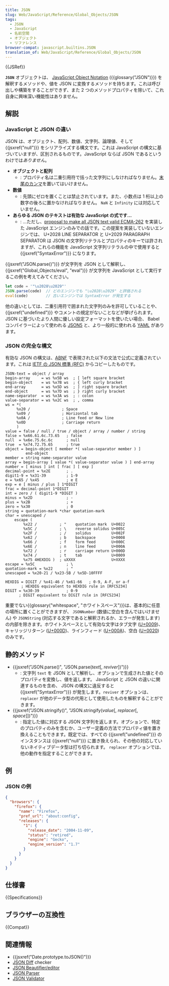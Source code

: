 ```yaml
---
title: JSON
slug: Web/JavaScript/Reference/Global_Objects/JSON
tags:
  - JSON
  - JavaScript
  - 名前空間
  - オブジェクト
  - リファレンス
browser-compat: javascript.builtins.JSON
translation_of: Web/JavaScript/Reference/Global_Objects/JSON
---
```

{{JSRef}}

**`JSON`** オブジェクトは、 [JavaScript Object
Notation](https://json.org/) ({{glossary("JSON")}}) を解釈するメソッドや、値を JSON に変換するメソッドを持ちます。これは呼び出しや構築をすることができず、また 2 つのメソッドプロパティを除いて、これ自身に興味深い機能性はありません。

## 解説

### JavaScript と JSON の違い

JSON は、オブジェクト、配列、数値、文字列、論理値、そして {{jsxref("null")}} をシリアライズする構文です。これは JavaScript の構文に基づいていますが、区別されるものです。JavaScript ならば JSON であるというわけでは*ありません*。

- **オブジェクトと配列**
  - : プロパティ名は二重引用符で括った文字列にしなければなりません。[末尾のカンマ](/ja/docs/Web/JavaScript/Reference/Trailing_commas)を置いてはいけません。
- **数値**
  - : 先頭にゼロを置くことは禁止されています。また、小数点は 1 桁以上の数字の後ろに置かなければなりません。 `NaN` と `Infinity` には対応していません。
- **あらゆる JSON のテキストは有効な JavaScript の式です...**
  - : ...ただし、[proposal to make all JSON text valid ECMA-262](https://github.com/tc39/proposal-json-superset) を実装した JavaScript エンジンのみでの話です。この提案を実装していないエンジンでは、 U+2028 LINE SEPARATOR と U+2029 PARAGRAPH SEPARATOR は JSON の文字列リテラルとプロパティのキーでは許されますが、これらの機能を JavaScript 文字列リテラルの中で使用すると {{jsxref("SyntaxError")}} になります。

{{jsxref("JSON.parse()")}} が文字列を JSON として解釈し、{{jsxref("Global_Objects/eval", "eval")}} が文字列を JavaScript として実行するこの例を考えてみてください。

```js
let code = '"\u2028\u2029"'
JSON.parse(code)  // どのエンジンでも "\u2028\u2029" と評価される
eval(code)        // 古いエンジンでは SyntaxError が発生する
```

他の違いとしては、二重引用符で囲まれた文字列のみを許可していることや、 {{jsxref("undefined")}} やコメントの規定がないことなどが挙げられます。 JSON に基づいたより人間に優しい設定フォーマットを使いたい場合、 Babel コンパイラーによって使われる [JSON5](https://json5.org/) と、より一般的に使われる [YAML](https://ja.wikipedia.org/wiki/YAML) があります。

### JSON の完全な構文

有効な JSON の構文は、[ABNF](https://ja.wikipedia.org/wiki/ABNF) で表現された以下の文法で公式に定義されています。これは [IETF の JSON 標準 (RFC)](https://datatracker.ietf.org/doc/html/rfc8259) からコピーしたものです。

    JSON-text = object / array
    begin-array     = ws %x5B ws  ; [ left square bracket
    begin-object    = ws %x7B ws  ; { left curly bracket
    end-array       = ws %x5D ws  ; ] right square bracket
    end-object      = ws %x7D ws  ; } right curly bracket
    name-separator  = ws %x3A ws  ; : colon
    value-separator = ws %x2C ws  ; , comma
    ws = *(
         %x20 /              ; Space
         %x09 /              ; Horizontal tab
         %x0A /              ; Line feed or New line
         %x0D                ; Carriage return
         )
    value = false / null / true / object / array / number / string
    false = %x66.61.6c.73.65   ; false
    null  = %x6e.75.6c.6c      ; null
    true  = %x74.72.75.65      ; true
    object = begin-object [ member *( value-separator member ) ]
             end-object
    member = string name-separator value
    array = begin-array [ value *( value-separator value ) ] end-array
    number = [ minus ] int [ frac ] [ exp ]
    decimal-point = %x2E       ; .
    digit1-9 = %x31-39         ; 1-9
    e = %x65 / %x45            ; e E
    exp = e [ minus / plus ] 1*DIGIT
    frac = decimal-point 1*DIGIT
    int = zero / ( digit1-9 *DIGIT )
    minus = %x2D               ; -
    plus = %x2B                ; +
    zero = %x30                ; 0
    string = quotation-mark *char quotation-mark
    char = unescaped /
        escape (
            %x22 /          ; "    quotation mark  U+0022
            %x5C /          ; \    reverse solidus U+005C
            %x2F /          ; /    solidus         U+002F
            %x62 /          ; b    backspace       U+0008
            %x66 /          ; f    form feed       U+000C
            %x6E /          ; n    line feed       U+000A
            %x72 /          ; r    carriage return U+000D
            %x74 /          ; t    tab             U+0009
            %x75 4HEXDIG )  ; uXXXX                U+XXXX
    escape = %x5C              ; \
    quotation-mark = %x22      ; "
    unescaped = %x20-21 / %x23-5B / %x5D-10FFFF

    HEXDIG = DIGIT / %x41-46 / %x61-66   ; 0-9, A-F, or a-f
           ; HEXDIG equivalent to HEXDIG rule in [RFC5234]
    DIGIT = %x30-39            ; 0-9
          ; DIGIT equivalent to DIGIT rule in [RFC5234]

重要でない{{glossary("whitespace", "ホワイトスペース")}}は、基本的に任意の場所に置くことができますが、 `JSONNumber` (数値に空白を含んではいけません) や `JSONString` (対応する文字であると解釈されるか、エラーが発生します) の内部を除きます。ホワイトスペースとして有効な文字はタブ文字 ([U+0009](https://unicode-table.com/en/0009/))、キャリッジリターン ([U+000D](https://unicode-table.com/en/000D/))、ラインフィード ([U+000A](https://unicode-table.com/en/000A/))、空白 ([U+0020](https://unicode-table.com/en/0020/)) のみです。

## 静的メソッド

- {{jsxref("JSON.parse()", "JSON.parse(<var>text</var>[, <var>reviver</var>])")}}
  - : 文字列 `text` を JSON として解析し、オプションで生成された値とそのプロパティを変換し、値を返します。 JavaScript と JSON の違いに関連するものを含め、 JSON の構文に違反すると {{jsxref("SyntaxError")}} が発生します。`reviver` オプションは、`replacer` が他のデータ型の代用として使用したものを解釈することができます。
- {{jsxref("JSON.stringify()", "JSON.stringify(<var>value</var>[, <var>replacer</var>[, <var>space</var>]])")}}
  - : 指定した値に対応する JSON 文字列を返します。オプションで、特定のプロパティのみを含むか、ユーザー定義の方法でプロパティ値を置き換えることもできます。既定では、すべての {{jsxref("undefined")}} のインスタンスは {{jsxref("null")}} に置き換えられ、その他の対応していないネイティブデータ型は打ち切られます。 `replacer` オプションでは、他の動作を指定することができます。

## 例

### JSON の例

```json
{
  "browsers": {
    "firefox": {
      "name": "Firefox",
      "pref_url": "about:config",
      "releases": {
        "1": {
          "release_date": "2004-11-09",
          "status": "retired",
          "engine": "Gecko",
          "engine_version": "1.7"
        }
      }
    }
  }
}
```

## 仕様書

{{Specifications}}

## ブラウザーの互換性

{{Compat}}

## 関連情報

- {{jsxref("Date.prototype.toJSON()")}}
- [JSON Diff](https://json-diff.com/) checker
- [JSON Beautifier/editor](https://jsonbeautifier.org/)
- [JSON Parser](https://jsonparser.org/)
- [JSON Validator](https://tools.learningcontainer.com/json-validator/)
